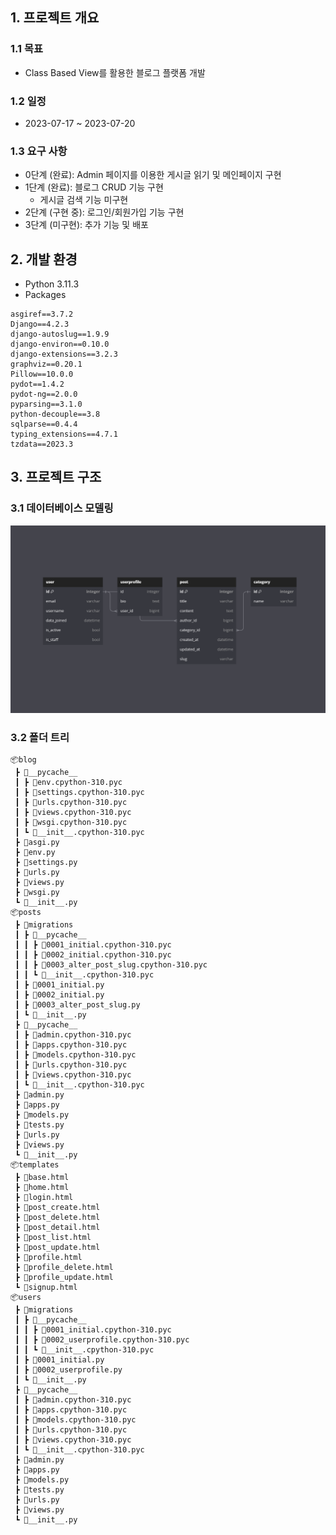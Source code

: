 ## 1. 프로젝트 개요
### 1.1 목표
- Class Based View를 활용한 블로그 플랫폼 개발

### 1.2 일정
- 2023-07-17 ~ 2023-07-20

### 1.3 요구 사항
- 0단계 (완료): Admin 페이지를 이용한 게시글 읽기 및 메인페이지 구현
- 1단계 (완료): 블로그 CRUD 기능 구현
    - 게시글 검색 기능 미구현
- 2단계 (구현 중): 로그인/회원가입 기능 구현
- 3단계 (미구현): 추가 기능 및 배포

## 2. 개발 환경
- Python 3.11.3
- Packages
```
asgiref==3.7.2
Django==4.2.3
django-autoslug==1.9.9
django-environ==0.10.0
django-extensions==3.2.3
graphviz==0.20.1
Pillow==10.0.0
pydot==1.4.2
pydot-ng==2.0.0
pyparsing==3.1.0
python-decouple==3.8
sqlparse==0.4.4
typing_extensions==4.7.1
tzdata==2023.3
```

## 3. 프로젝트 구조
### 3.1 데이터베이스 모델링
![Alt text](image.png)

### 3.2 폴더 트리
```
📦blog
 ┣ 📂__pycache__
 ┃ ┣ 📜env.cpython-310.pyc
 ┃ ┣ 📜settings.cpython-310.pyc
 ┃ ┣ 📜urls.cpython-310.pyc
 ┃ ┣ 📜views.cpython-310.pyc
 ┃ ┣ 📜wsgi.cpython-310.pyc
 ┃ ┗ 📜__init__.cpython-310.pyc
 ┣ 📜asgi.py
 ┣ 📜env.py
 ┣ 📜settings.py
 ┣ 📜urls.py
 ┣ 📜views.py
 ┣ 📜wsgi.py
 ┗ 📜__init__.py
📦posts
 ┣ 📂migrations
 ┃ ┣ 📂__pycache__
 ┃ ┃ ┣ 📜0001_initial.cpython-310.pyc
 ┃ ┃ ┣ 📜0002_initial.cpython-310.pyc
 ┃ ┃ ┣ 📜0003_alter_post_slug.cpython-310.pyc
 ┃ ┃ ┗ 📜__init__.cpython-310.pyc
 ┃ ┣ 📜0001_initial.py
 ┃ ┣ 📜0002_initial.py
 ┃ ┣ 📜0003_alter_post_slug.py
 ┃ ┗ 📜__init__.py
 ┣ 📂__pycache__
 ┃ ┣ 📜admin.cpython-310.pyc
 ┃ ┣ 📜apps.cpython-310.pyc
 ┃ ┣ 📜models.cpython-310.pyc
 ┃ ┣ 📜urls.cpython-310.pyc
 ┃ ┣ 📜views.cpython-310.pyc
 ┃ ┗ 📜__init__.cpython-310.pyc
 ┣ 📜admin.py
 ┣ 📜apps.py
 ┣ 📜models.py
 ┣ 📜tests.py
 ┣ 📜urls.py
 ┣ 📜views.py
 ┗ 📜__init__.py
📦templates
 ┣ 📜base.html
 ┣ 📜home.html
 ┣ 📜login.html
 ┣ 📜post_create.html
 ┣ 📜post_delete.html
 ┣ 📜post_detail.html
 ┣ 📜post_list.html
 ┣ 📜post_update.html
 ┣ 📜profile.html
 ┣ 📜profile_delete.html
 ┣ 📜profile_update.html
 ┗ 📜signup.html
📦users
 ┣ 📂migrations
 ┃ ┣ 📂__pycache__
 ┃ ┃ ┣ 📜0001_initial.cpython-310.pyc
 ┃ ┃ ┣ 📜0002_userprofile.cpython-310.pyc
 ┃ ┃ ┗ 📜__init__.cpython-310.pyc
 ┃ ┣ 📜0001_initial.py
 ┃ ┣ 📜0002_userprofile.py
 ┃ ┗ 📜__init__.py
 ┣ 📂__pycache__
 ┃ ┣ 📜admin.cpython-310.pyc
 ┃ ┣ 📜apps.cpython-310.pyc
 ┃ ┣ 📜models.cpython-310.pyc
 ┃ ┣ 📜urls.cpython-310.pyc
 ┃ ┣ 📜views.cpython-310.pyc
 ┃ ┗ 📜__init__.cpython-310.pyc
 ┣ 📜admin.py
 ┣ 📜apps.py
 ┣ 📜models.py
 ┣ 📜tests.py
 ┣ 📜urls.py
 ┣ 📜views.py
 ┗ 📜__init__.py
 ```
